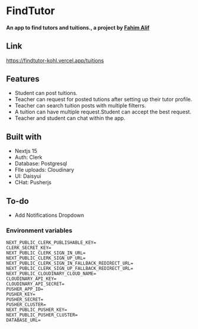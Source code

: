 
# FindTutor
#### An app to find tutors and tuitions., a project by [Fahim Alif](https://github.com/Fahimkhan9)



## Link
 https://findtutor-kohl.vercel.app/tuitions








## Features

- Student can post tuitions.
- Teacher can request for posted tutions after setting up their tutor profile.
- Teacher can search tuition posts with multiple filterrs.
- A tuition can have multiple request.Student can accept the best request.
- Teacher and student can chat within the app.






## Built with 

- Nextjs 15
- Auth: Clerk
- Database: Postgresql
- FIle uploads: Cloudinary
- UI: Daisyui
- CHat: Pusherjs

## To-do
- Add Notifications Dropdown



### Environment variables


```
NEXT_PUBLIC_CLERK_PUBLISHABLE_KEY=
CLERK_SECRET_KEY=
NEXT_PUBLIC_CLERK_SIGN_IN_URL=
NEXT_PUBLIC_CLERK_SIGN_UP_URL=
NEXT_PUBLIC_CLERK_SIGN_IN_FALLBACK_REDIRECT_URL=
NEXT_PUBLIC_CLERK_SIGN_UP_FALLBACK_REDIRECT_URL=
NEXT_PUBLIC_CLOUDINARY_CLOUD_NAME=
CLOUDINARY_API_KEY=
CLOUDINARY_API_SECRET=
PUSHER_APP_ID=
PUSHER_KEY=
PUSHER_SECRET=
PUSHER_CLUSTER=
NEXT_PUBLIC_PUSHER_KEY=
NEXT_PUBLIC_PUSHER_CLUSTER=
DATABASE_URL=
```






